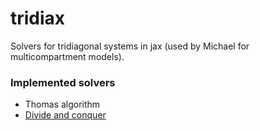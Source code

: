 # tridiax
Solvers for tridiagonal systems in jax (used by Michael for multicompartment models).

### Implemented solvers

- Thomas algorithm
- [Divide and conquer](https://courses.engr.illinois.edu/cs554/fa2013/notes/09_tridiagonal_8up.pdf)


